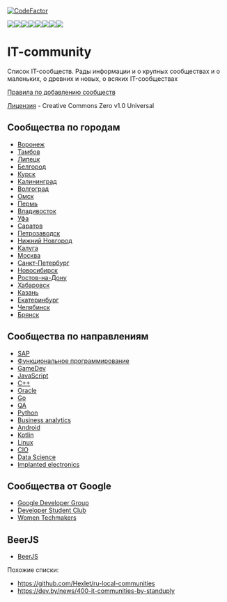 [![CodeFactor](https://www.codefactor.io/repository/github/it-edu/it-community/badge)](https://www.codefactor.io/repository/github/it-edu/it-community)

[![](https://sourcerer.io/fame/anst-foto/IT-Edu/IT-community/images/0)](https://sourcerer.io/fame/anst-foto/IT-Edu/IT-community/links/0)[![](https://sourcerer.io/fame/anst-foto/IT-Edu/IT-community/images/1)](https://sourcerer.io/fame/anst-foto/IT-Edu/IT-community/links/1)[![](https://sourcerer.io/fame/anst-foto/IT-Edu/IT-community/images/2)](https://sourcerer.io/fame/anst-foto/IT-Edu/IT-community/links/2)[![](https://sourcerer.io/fame/anst-foto/IT-Edu/IT-community/images/3)](https://sourcerer.io/fame/anst-foto/IT-Edu/IT-community/links/3)[![](https://sourcerer.io/fame/anst-foto/IT-Edu/IT-community/images/4)](https://sourcerer.io/fame/anst-foto/IT-Edu/IT-community/links/4)[![](https://sourcerer.io/fame/anst-foto/IT-Edu/IT-community/images/5)](https://sourcerer.io/fame/anst-foto/IT-Edu/IT-community/links/5)[![](https://sourcerer.io/fame/anst-foto/IT-Edu/IT-community/images/6)](https://sourcerer.io/fame/anst-foto/IT-Edu/IT-community/links/6)[![](https://sourcerer.io/fame/anst-foto/IT-Edu/IT-community/images/7)](https://sourcerer.io/fame/anst-foto/IT-Edu/IT-community/links/7)

# IT-community
Список IT-сообществ. Рады информации и о крупных сообществах и о маленьких, о древних и новых, о всяких IT-сообществах

[Правила по добавлению сообществ](CONTRIBUTING.md)

[Лицензия](LICENSE) - Creative Commons Zero v1.0 Universal

## Сообщества по городам
- [Воронеж](city/Voronezh.md)
- [Тамбов](city/Tambov.md)
- [Липецк](city/Lipetsk.md)
- [Белгород](city/Belgorod.md)
- [Курск](city/Kursk.md)
- [Калининград](city/Kaliningrad.md)
- [Волгоград](city/Volgograd.md)
- [Омск](city/Omsk.md)
- [Пермь](city/Perm.md)
- [Владивосток](city/Vladivostok.md)
- [Уфа](city/Ufa.md)
- [Саратов](city/Saratov.md)
- [Петрозаводск](city/Petrozavodsk.md)
- [Нижний Новгород](city/Nizhny_Novgorod.md)
- [Калуга](city/Kaluga.md)
- [Москва](city/Moscow.md)
- [Санкт-Петербург](city/St_Petersburg.md)
- [Новосибирск](city/Novosibirsk.md)
- [Ростов-на-Дону](city/Rostov-on-Don.md)
- [Хабаровск](city/Khabarovsk.md)
- [Казань](city/Kazan.md)
- [Екатеринбург](city/Ekaterinburg.md)
- [Челябинск](city/Chelyabinsk.md)
- [Брянск](city/Bryansk.md)

## Сообщества по направлениям
- [SAP](expertise/sap.md)
- [Функциональное программирование](expertise/fp.md)
- [GameDev](expertise/gamedev.md)
- [JavaScript](expertise/js.md)
- [C++](expertise/cpp.md)
- [Oracle](expertise/oracle.md)
- [Go](expertise/golang.md)
- [QA](expertise/qa.md)
- [Python](expertise/python.md)
- [Business analytics](expertise/ba.md)
- [Android](expertise/android.md)
- [Kotlin](expertise/kotlin.md)
- [Linux](expertise/linux.md)
- [CIO](expertise/cio.md)
- [Data Science](expertise/data-science.md)
- [Implanted electronics](expertise/implanted-electronics.md)

## Сообщества от Google
- [Google Developer Group](Google/gdg.md)
- [Developer Student Club](Google/dsc.md)
- [Women Techmakers](Google/wtm.md)

## BeerJS
- [BeerJS](beerjs.md)

Похожие списки:
- https://github.com/Hexlet/ru-local-communities
- https://dev.by/news/400-it-communities-by-standuply
